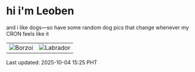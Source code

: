 # hi i'm Leoben

and i like dogs—so have some random dog pics that change whenever my CRON feels like it

|  |  |
|--------|----------|
| ![Borzoi](https://random-dog-vercel.vercel.app/api/random-borzoi?v=1759562707) | ![Labrador](https://random-dog-vercel.vercel.app/api/random-labrador?v=1759562707) |

Last updated: 2025-10-04 15:25 PHT
